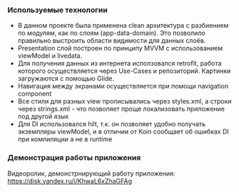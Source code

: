 ### Используемые технологии

- В данном проекте была применена clean архитектура с разбиением по модулям, как по слоям (app-data-domain). Это позволило правильно выстроить области видимости для данных слоёв.
- Presentation слой построен по принципу MVVM с использованием viewModel и livedata. 
- Для получения данных из интернета исползовался retrofit, работа которого осуществляется через Use-Cases и репозиторий. Картинки загружаются с помощью Glide.
- Навигация между экранами осуществляется при помощи navigation component 
- Все стили для разных view прописывались через styles.xml, а строки через strings.xml - что позволяет проще локализовать приложение под другой язык
- Для DI использовался hilt, т.к. он позволяет удобно получать экземпляры viewModel, и в отличии от Koin сообщает об ошибках DI при компиляции а не в runtime

### Демонстрация работы приложения
Видеоролик, демонстрнирующий работу приложения: https://disk.yandex.ru/i/KhwaL6xZhaGFAg

